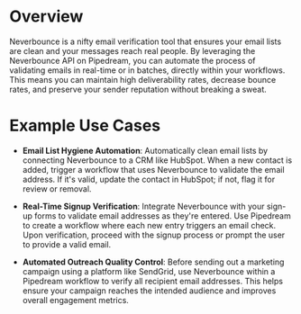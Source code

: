 # Overview

Neverbounce is a nifty email verification tool that ensures your email lists are clean and your messages reach real people. By leveraging the Neverbounce API on Pipedream, you can automate the process of validating emails in real-time or in batches, directly within your workflows. This means you can maintain high deliverability rates, decrease bounce rates, and preserve your sender reputation without breaking a sweat.

# Example Use Cases

- **Email List Hygiene Automation**: Automatically clean email lists by connecting Neverbounce to a CRM like HubSpot. When a new contact is added, trigger a workflow that uses Neverbounce to validate the email address. If it's valid, update the contact in HubSpot; if not, flag it for review or removal.

- **Real-Time Signup Verification**: Integrate Neverbounce with your sign-up forms to validate email addresses as they're entered. Use Pipedream to create a workflow where each new entry triggers an email check. Upon verification, proceed with the signup process or prompt the user to provide a valid email.

- **Automated Outreach Quality Control**: Before sending out a marketing campaign using a platform like SendGrid, use Neverbounce within a Pipedream workflow to verify all recipient email addresses. This helps ensure your campaign reaches the intended audience and improves overall engagement metrics.

